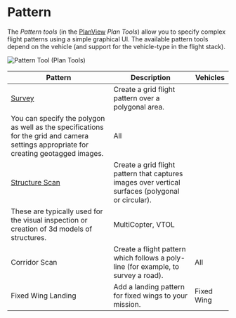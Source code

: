 # Pattern

The *Pattern tools* (in the [PlanView](../PlanView/PlanView.md) *Plan Tools*) allow you to specify complex flight patterns using a simple graphical UI. The available pattern tools depend on the vehicle (and support for the vehicle-type in the flight stack).

![Pattern Tool (Plan Tools)](../../assets/plan/pattern_tool.jpg)

| Pattern                                                 | Description                                                                                                                                                                                     | Vehicles          |
| ------------------------------------------------------- | ----------------------------------------------------------------------------------------------------------------------------------------------------------------------------------------------- | ----------------- |
| [Survey](../PlanView/pattern_survey.md)                 | Create a grid flight pattern over a polygonal area.   
You can specify the polygon as well as the specifications for the grid and camera settings appropriate for creating geotagged images.    | All               |
| [Structure Scan](../PlanView/pattern_structure_scan.md) | Create a grid flight pattern that captures images over vertical surfaces (polygonal or circular).   
These are typically used for the visual inspection or creation of 3d models of structures. | MultiCopter, VTOL |
| Corridor Scan                                           | Create a flight pattern which follows a poly-line (for example, to survey a road).                                                                                                              | All               |
| Fixed Wing Landing                                      | Add a landing pattern for fixed wings to your mission.                                                                                                                                          | Fixed Wing        |